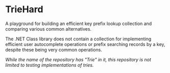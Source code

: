 # TrieHard
A playground for building an efficient key prefix lookup collection and comparing various common alternatives.

The .NET Class library does not contain a collection for implementing efficient user autocomplete operations or prefix searching
records by a key, despite these being very common operations.

*While the name of the repository has "Trie" in it, this repository is not limited to testing implementations of tries.*